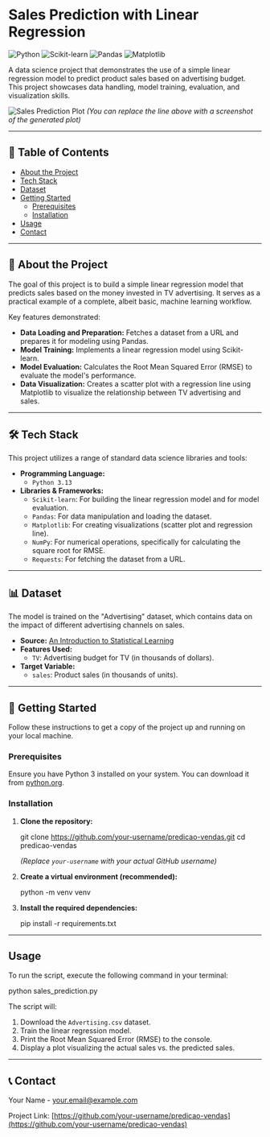 
# Sales Prediction with Linear Regression

![Python](https://img.shields.io/badge/python-3.13-blue.svg)
![Scikit-learn](https://img.shields.io/badge/scikit--learn-latest-orange.svg)
![Pandas](https://img.shields.io/badge/pandas-latest-blue.svg)
![Matplotlib](https://img.shields.io/badge/matplotlib-latest-orange.svg)

A data science project that demonstrates the use of a simple linear regression model to predict product sales based on advertising budget. This project showcases data handling, model training, evaluation, and visualization skills.

![Sales Prediction Plot](placeholder_for_plot_image.png)
*(You can replace the line above with a screenshot of the generated plot)*  
  
---

## 📖 Table of Contents
- [About the Project](#about-the-project)
- [Tech Stack](#tech-stack)
- [Dataset](#dataset)
- [Getting Started](#getting-started)
  - [Prerequisites](#prerequisites)
  - [Installation](#installation)
- [Usage](#usage)
- [Contact](#contact)

---

## 🎯 About the Project

The goal of this project is to build a simple linear regression model that predicts sales based on the money invested in TV advertising. It serves as a practical example of a complete, albeit basic, machine learning workflow.

Key features demonstrated:
- **Data Loading and Preparation:** Fetches a dataset from a URL and prepares it for modeling using Pandas.
- **Model Training:** Implements a linear regression model using Scikit-learn.
- **Model Evaluation:** Calculates the Root Mean Squared Error (RMSE) to evaluate the model's performance.
- **Data Visualization:** Creates a scatter plot with a regression line using Matplotlib to visualize the relationship between TV advertising and sales.

---

## 🛠️ Tech Stack

This project utilizes a range of standard data science libraries and tools:

- **Programming Language:**
  - `Python 3.13`
- **Libraries & Frameworks:**
  - `Scikit-learn`: For building the linear regression model and for model evaluation.
  - `Pandas`: For data manipulation and loading the dataset.
  - `Matplotlib`: For creating visualizations (scatter plot and regression line).
  - `NumPy`: For numerical operations, specifically for calculating the square root for RMSE.
  - `Requests`: For fetching the dataset from a URL.

---

## 📊 Dataset

The model is trained on the "Advertising" dataset, which contains data on the impact of different advertising channels on sales.

- **Source:** [An Introduction to Statistical Learning](https://www.statlearning.com/s/Advertising.csv)
- **Features Used:**
  - `TV`: Advertising budget for TV (in thousands of dollars).
- **Target Variable:**
  - `sales`: Product sales (in thousands of units).

---

## 🚀 Getting Started

Follow these instructions to get a copy of the project up and running on your local machine.

### Prerequisites

Ensure you have Python 3 installed on your system. You can download it from [python.org](https://www.python.org/downloads/).

### Installation

1.  **Clone the repository:**
   
    git clone https://github.com/your-username/predicao-vendas.git
    cd predicao-vendas
    
    *(Replace `your-username` with your actual GitHub username)*

2.  **Create a virtual environment (recommended):**
    
    python -m venv venv
   

3.  **Install the required dependencies:**
    
    pip install -r requirements.txt
    

---

## Usage

To run the script, execute the following command in your terminal:


python sales_prediction.py


The script will:
1.  Download the `Advertising.csv` dataset.
2.  Train the linear regression model.
3.  Print the Root Mean Squared Error (RMSE) to the console.
4.  Display a plot visualizing the actual sales vs. the predicted sales.

---

## 📞 Contact

Your Name - [your.email@example.com](mailto:your.email@example.com)

Project Link: [https://github.com/your-username/predicao-vendas](https://github.com/your-username/predicao-vendas)
